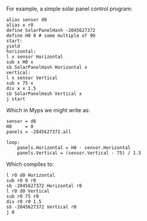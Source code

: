 For example, a simple solar panel control program:
```
alias sensor d0
alias x r0
define SolarPanelHash -2045627372
define H0 0 # some multiple of 90
start:
yield
horizontal:
l x sensor Horizontal
sub x H0 x
sb SolarPanelHash Horizontal x
vertical:
l x sensor Vertical
sub x 75 x
div x x 1.5
sb SolarPanelHash Vertical x
j start
```
Which in Myps we might write as:
```
sensor = d0
H0     = 0
panels = -2045627372.all

loop:
    panels.Horizontal = H0 - sensor.Horizontal
    panels.Vertical = (sensor.Vertical - 75) / 1.5
```
Which compiles to:
```
l r0 d0 Horizontal
sub r0 0 r0
sb -2045627372 Horizontal r0
l r0 d0 Vertical
sub r0 75 r0
div r0 r0 1.5
sb -2045627372 Vertical r0
j 0
```
